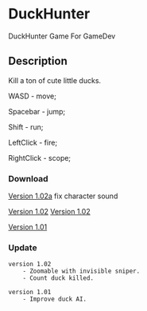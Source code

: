 # DuckHunter
DuckHunter Game For GameDev

## Description
Kill a ton of cute little ducks.

WASD - move;

Spacebar - jump;

Shift - run;

LeftClick - fire;

RightClick - scope;


### Download

[Version 1.02a](https://mega.nz/#!ROJlAT5T!s2-b97SRGg858_LVOCRW6S0yW5tXjX8ckb_LUj1mTgI) fix character sound

[Version 1.02](https://mega.nz/#!ZaIgwYpR!Isti596AVJ3RQ-Ml4rsIbxEhUdzh9bZKG9jtZ0RQ-HA)     [Version 1.02](https://drive.google.com/open?id=0B6HTqyb1iyJZdWxTM0NrRHM4X2c) 

[Version 1.01](https://mega.nz/#!0Wxy3ZaT!6zPjUoLKp46e5MjFFDCNrzXXSLGzIke6Ef3LYZTWkM4) 

### Update
```
version 1.02
    - Zoomable with invisible sniper.
    - Count duck killed.

version 1.01
    - Improve duck AI.
```


